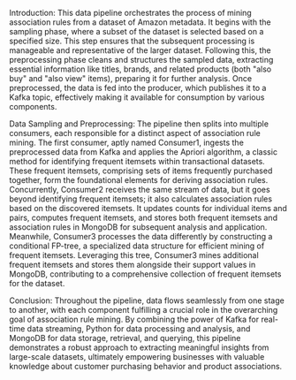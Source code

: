 Introduction:
This data pipeline orchestrates the process of mining association rules from a dataset of Amazon metadata. It begins with the sampling phase, where a subset of the dataset is selected based on a specified size. This step ensures that the subsequent processing is manageable and representative of the larger dataset. Following this, the preprocessing phase cleans and structures the sampled data, extracting essential information like titles, brands, and related products (both "also buy" and "also view" items), preparing it for further analysis. Once preprocessed, the data is fed into the producer, which publishes it to a Kafka topic, effectively making it available for consumption by various components.

Data Sampling and Preprocessing:
The pipeline then splits into multiple consumers, each responsible for a distinct aspect of association rule mining. The first consumer, aptly named Consumer1, ingests the preprocessed data from Kafka and applies the Apriori algorithm, a classic method for identifying frequent itemsets within transactional datasets. These frequent itemsets, comprising sets of items frequently purchased together, form the foundational elements for deriving association rules. Concurrently, Consumer2 receives the same stream of data, but it goes beyond identifying frequent itemsets; it also calculates association rules based on the discovered itemsets. It updates counts for individual items and pairs, computes frequent itemsets, and stores both frequent itemsets and association rules in MongoDB for subsequent analysis and application. Meanwhile, Consumer3 processes the data differently by constructing a conditional FP-tree, a specialized data structure for efficient mining of frequent itemsets. Leveraging this tree, Consumer3 mines additional frequent itemsets and stores them alongside their support values in MongoDB, contributing to a comprehensive collection of frequent itemsets for the dataset.

Conclusion:
Throughout the pipeline, data flows seamlessly from one stage to another, with each component fulfilling a crucial role in the overarching goal of association rule mining. By combining the power of Kafka for real-time data streaming, Python for data processing and analysis, and MongoDB for data storage, retrieval, and querying, this pipeline demonstrates a robust approach to extracting meaningful insights from large-scale datasets, ultimately empowering businesses with valuable knowledge about customer purchasing behavior and product associations.